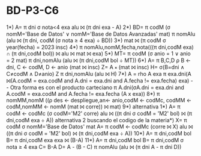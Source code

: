 # BD-P3-C6
1*) A= π dni σ nota<4 exa
    alu ⨝ (π dni exa - A)
2*) BD= π codM (σ nomM='Base de Datos' ∨ nomM='Base de Datos Avanzadas' mat)
    π nomAlu (alu ⨝ (π dni, codM (σ nota ≥ 4 exa) ÷ BD))
3*) mat ⨝ (π codM σ year(fecha) = 2023 insc)
4*) π nomAlu,nomM,fecha,nota(((π dni,codM exa) ∩ (π dni,codM bol)) ⨝ alu ⨝ mat ⨝ exa)
5*) MT= π codM (σ anio = 1 ∨ anio = 2 mat)
    π dni,nomAlu (alu ⨝ (π dni,codM bol ÷ MT))
6*) A= π B,C,D ρ B ← dni, C ← codM, D ← anio (mat ⨝ insc)
    Z= A ⨯ (mat ⨝ insc)
    H= σ(B=dni ∧ C≠codM ∧ D≠anio) Z
    π dni,nomAlu (alu ⨝ H)
7*) A = rho A exa 
    π exa.dni(A ⨝(A.codM = exa.codM and A.dni = exa.dni and A.fecha != exa.fecha) exa)
    -- Otra forma es con el producto carteciano 
    π A.dni(σA.dni = exa.dni and A.codM = exa.codM and A.fecha != exa.fecha (A x exa))
8*) π nomMM,nomM ((ρ des ← despliegue,an← anio,codM ← codMc, codMM ← codM,nomMM ← nomM (mat ⨝ corre)) ⨝ mat)
9*) alternativa 1*) A= π codM ← codMc (σ codM='M2' corre)
                    alu ⨝ ((π dni σ codM = 'M2' bol) ⨝ (π dni,codM exa ÷ A))
    alternativa 2 buscando el codigo de la materia*) X= π codM σ nomM='Base de Datos' mat
                                                     A= π codM ← codMc (corre ⨝ X)
                                                     alu ⨝ ((π dni σ codM = 'M2' bol) ⨝ (π dni,codM exa ÷ A))
10*) A= π dni,codM bol
     B= π dni,codM exa
     exa ⨝ (B-A)
11*) A= π dni,codM bol
     B= π dni,codM σ nota ≥ 4 exa
     C= B-A
     D= A - (B - C)
     π nomAlu (alu ⨝ (π dni A - π dni D))
